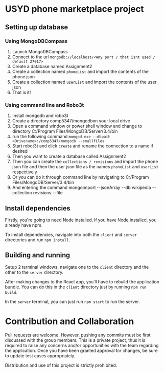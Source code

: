 # USYD phone marketplace project


## Setting up database

### Using MongoDBCompass
1. Launch MongoDBCompass
2. Connect to the url `mongodb://localhost/<Any port / that isnt used / default 27017>`
3. Create a database named Assignment2
4. Create a collection named `phoneList` and import the contents of the phone json
5. Create a collection named `userList` and import the contents of the user json
6. That is it!

### Using command line and Robo3t
1. Install mongodb and robo3t
2. Create a directory comp5347/mongodbon your local drive
3. Open a command window or power shell window and change to directory C:/Program Files/MongoDB/Server/3.4/bin
4. run the following command `mongod.exe --dbpath <Drivename>:/comp5347/mongodb --smallfiles`
5. Start robot3t and click `create` and rename the connection to a name if desired
6. Then you want to create a database called Assignment2
7. Then you can create the `collections / revisions` and import the phone json file and then the user json file as the names `phoneList` and `userList` respectively
8. Or you can do it through command line by navigating to C:/Program Files/MongoDB/Server/3.4/bin
9. And entering the command  mongoimport --jsonArray --db wikipedia --collection revisions --file <full-path-to-downloaded-revision-json-file>


## Install dependencies

Firstly, you're going to need Node installed. If you have Node installed, you already have npm.

To install dependencies, navigate into both the `client` and `server` directories and run `npm install`.

## Building and running
Setup 2 terminal windows, navigate one to the `client` directory and the other to the `server` directory.

After making changes to the React app, you'll have to rebuild the application bundle. You can do this in the `client` directory just by running `npm run build`.

In the `server` terminal, you can just run `npm start` to run the server.

# Contribution and Collaboration

Pull requests are welcome. However, pushing any commits must be first discussed with the group members. This is a private project, thus it is required to raise any concerns and/or opportunities with the team regarding the application. Once you have been granted approval for changes, be sure to update test cases appropriately.

Distribution and use of this project is strictly prohibited.
